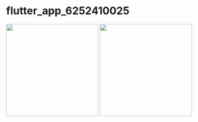 # flutter_app_6252410025

<img src="https://user-images.githubusercontent.com/69613404/135712913-bd7c4f42-b6e4-4862-bad9-15482b430fe8.png" width = "250">
<img src="https://user-images.githubusercontent.com/69613404/135712914-0bd45191-6122-461e-b08f-30d3b6c4ec77.png" width = "250">
